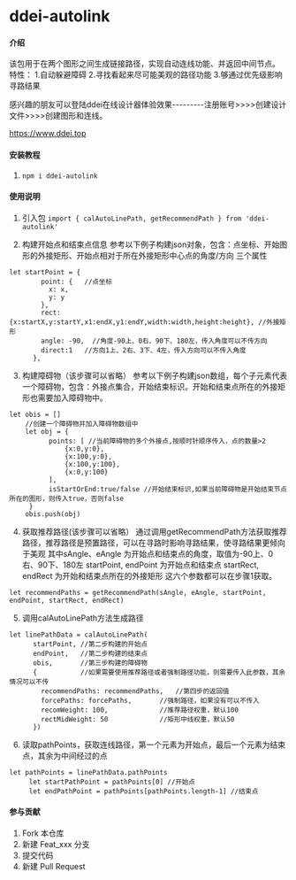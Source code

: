 # ddei-autolink

#### 介绍
该包用于在两个图形之间生成链接路径，实现自动连线功能、并返回中间节点。
特性：
   1.自动躲避障碍
   2.寻找看起来尽可能美观的路径功能
   3.够通过优先级影响寻路结果

感兴趣的朋友可以登陆ddei在线设计器体验效果---------注册账号>>>>创建设计文件>>>>创建图形和连线。

https://www.ddei.top

#### 安装教程

1.  `npm i ddei-autolink`

#### 使用说明

1.  引入包
    `import { calAutoLinePath, getRecommendPath } from 'ddei-autolink'`

2.  构建开始点和结束点信息
    参考以下例子构建json对象，包含：点坐标、开始图形的外接矩形、开始点相对于所在外接矩形中心点的角度/方向 三个属性
    
```
let startPoint = {
        point: {   //点坐标
          x: x,
          y: y
        },
        rect: {x:startX,y:startY,x1:endX,y1:endY,width:width,height:height}, //外接矩形
        angle: -90,  //角度-90上、0右、90下、180左，传入角度可以不传方向
        direct:1   //方向1上、2右、3下、4左，传入方向可以不传入角度
      },
```


3.  构建障碍物（该步骤可以省略）
    参考以下例子构建json数组，每个子元素代表一个障碍物，包含：外接点集合，开始结束标识。开始和结束点所在的外接矩形也需要加入障碍物中。
    
```
let obis = []
    //创建一个障碍物并加入障碍物数组中
    let obj = { 
          points: [ //当前障碍物的多个外接点,按顺时针顺序传入，点的数量>2
              {x:0,y:0},
              {x:100,y:0},
              {x:100,y:100},
              {x:0,y:100}
          ],
          isStartOrEnd:true/false //开始结束标识,如果当前障碍物是开始结束节点所在的图形，则传入true，否则false
     }
    obis.push(obj)
```


4.  获取推荐路径(该步骤可以省略）
    通过调用getRecommendPath方法获取推荐路径，推荐路径是预置路径，可以在寻路时影响寻路结果，使寻路结果更倾向于美观
    其中sAngle、eAngle 为开始点和结束点的角度，取值为-90上、0右、90下、180左
    startPoint, endPoint 为开始点和结束点
    startRect, endRect 为开始和结束点所在的外接矩形
    这六个参数都可以在步骤1获取。

    
```
let recommendPaths = getRecommendPath(sAngle, eAngle, startPoint, endPoint, startRect, endRect)

```


5.  调用calAutoLinePath方法生成路径
   
    
```
let linePathData = calAutoLinePath(
      startPoint, //第二步构建的开始点
      endPoint,   //第二步构建的结束点
      obis,       //第三步构建的障碍物
      {           //如果需要使用推荐路径或者强制路径功能，则需要传入此参数，其余情况可以不传
        recommendPaths: recommendPaths,   //第四步的返回值
        forcePaths: forcePaths,       //强制路径，如果没有可以不传入
        recomWeight: 100,             //推荐路径权重，默认100
        rectMidWeight: 50             //矩形中线权重，默认50
      })
```



6.   读取pathPoints，获取连线路径，第一个元素为开始点，最后一个元素为结束点，其余为中间经过的点
     
```
let pathPoints = linePathData.pathPoints
     let startPathPoint = pathPoints[0] //开始点
     let endPathPoint = pathPoints[pathPoints.length-1] //结束点
```


#### 参与贡献

1.  Fork 本仓库
2.  新建 Feat_xxx 分支
3.  提交代码
4.  新建 Pull Request
